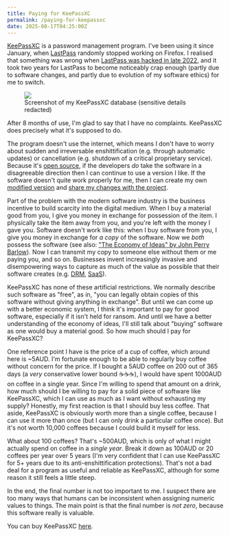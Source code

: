 ```yaml
---
title: Paying for KeePassXC
permalink: /paying-for-keepassxc
date: 2025-08-17T04:25:00Z
---
```


[KeePassXC](https://keepassxc.org/) is a password management program.
I've been using it since January, when [LastPass](https://en.wikipedia.org/wiki/LastPass) randomly stopped working on Firefox.
I realised that something was wrong when
[LastPass was hacked in late 2022](https://www.theverge.com/2022/12/22/23523322/lastpass-data-breach-cloud-encrypted-password-vault-hackers),
and it took two years for LastPass to become noticeably crap enough
(partly due to software changes, and partly due to evolution of my software ethics)
for me to switch.

<figure>
<img src="/images/20250817-keepassxc-screenshot.png">
<figcaption>Screenshot of my KeePassXC database (sensitive details redacted)
</figcaption>
</figure>

After 8 months of use, I'm glad to say that I have no complaints.
KeePassXC does precisely what it's supposed to do.

The program doesn't use the internet,
which means I don't have to worry about sudden and irreversable enshittification
(e.g. through automatic updates) or cancellation (e.g. shutdown of a critical proprietary service).
Because it's [open source](https://github.com/keepassxreboot/keepassxc),
if the developers *do* take the software in a disagreeable direction then I can continue to use a version I like.
If the software doesn't quite work properly for me,
then I can create my own [modified version](https://github.com/LightAndLight/personal-configs/blob/main/patches/keepassxc/allow-read-only-native-message-files.patch)
and [share my changes with the project](https://github.com/keepassxreboot/keepassxc/pull/12236).

Part of the problem with the modern software industry is the business incentive to build scarcity into the digital medium.
When I buy a material good from you, I give you money in exchange for possession of the item.
I physically take the item away from you, and you're left with the money I gave you.
Software doesn't work like this: when I buy software from you, I give you money in exchange for *a copy* of the software.
Now we *both* possess the software (see also: ["The Economy of Ideas" by John Perry Barlow](https://web.archive.org/web/19961128031345/https://www.wired.com/wired/2.03/features/economy.ideas.html)).
Now I can transmit my copy to someone else without them or me paying you, and so on.
Businesses invent increasingly invasive and disempowering ways
to capture as much of the value as possible that their software creates
(e.g. [DRM](https://en.wikipedia.org/wiki/Digital_rights_management), [SaaS](https://en.wikipedia.org/wiki/Software_as_a_service)).

KeePassXC has none of these artificial restrictions.
We normally describe such software as "free", as in, "you can legally obtain copies of this software without giving anything in exchange".
But until we can come up with a better economic system, I think it's important to pay for good software, especially if it isn't held for ransom.
And until we have a better understanding of the economy of ideas,
I'll still talk about "buying" software as one would buy a material good.
So how much should I pay for KeePassXC?

One reference point I have is the price of a cup of coffee, which around here is ~5AUD.
I'm fortunate enough to be able to regularly buy coffee without concern for the price.
If I bought a 5AUD coffee on 200 out of 365 days (a *very* conservative lower bound ☕☕☕),
I would have spent 1000AUD on coffee in a single year.
Since I'm willing to spend that amount on a drink,
how much should I be willing to pay for a solid piece of software like KeePassXC,
which I can use as much as I want without exhausting my supply?
Honestly, my first reaction is that I should buy less coffee.
That aside, KeePassXC is obviously worth more than a single coffee, because I can use it more than once (but I can only drink a particular coffee once).
But it's not worth 10,000 coffees because I could build it myself for less.

What about 100 coffees?
That's ~500AUD, which is only of what I might actually spend on coffee in a *single year*.
Break it down as 100AUD or 20 coffees per year over 5 years (I'm very confident that I can use KeePassXC for 5+ years due to its anti-enshittification protections).
That's not a bad deal for a program as useful and reliable as KeePassXC, although for some reason it still feels a little steep.

In the end, the final number is not too important to me.
I suspect there are too many ways that humans can be inconsistent when assigning numeric values to things.
The main point is that the final number is *not zero*, because this software really is valuable.

You can buy KeePassXC [here](https://keepassxc.org/donate/).
